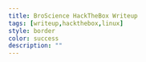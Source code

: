 ```yaml
---
title: BroScience HackTheBox Writeup
tags: [writeup,hackthebox,linux]
style: border
color: success
description: ""
---
```


